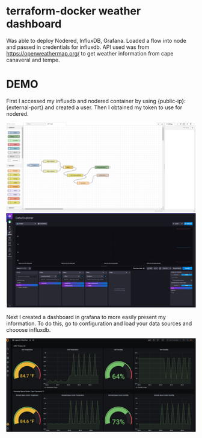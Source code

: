 # terraform-docker weather dashboard

Was able to deploy Nodered, InfluxDB, Grafana. Loaded a flow into node and passed in credentials for influxdb. API used was from https://openweathermap.org/ to get weather information from cape canaveral and tempe.

# DEMO

First I accessed my influxdb and nodered container by using {public-ip}:{external-port} and created a user. Then I obtained my token to use for nodered. 

![](Screenshots/99e188a7cdbc37c2dda5b02515fb7401.png)
![](Screenshots/4657d9e58c1b1cabf68b9e457eb07f4b.png)

Next I created a dashboard in grafana to more easily present my information. To do this, go to configuration and load your data sources and chooose influxdb.

![](Screenshots/a8ba855bcff7b17dc799c0f5cea12ce9.png)
